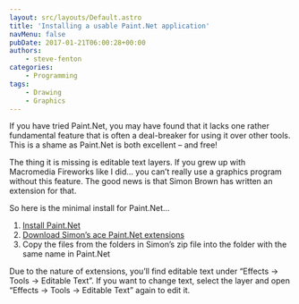```yaml
---
layout: src/layouts/Default.astro
title: 'Installing a usable Paint.Net application'
navMenu: false
pubDate: 2017-01-21T06:00:28+00:00
authors:
    - steve-fenton
categories:
    - Programming
tags:
    - Drawing
    - Graphics
---
```


If you have tried Paint.Net, you may have found that it lacks one rather fundamental feature that is often a deal-breaker for using it over other tools. This is a shame as Paint.Net is both excellent – and free!

The thing it is missing is editable text layers. If you grew up with Macromedia Fireworks like I did… you can’t really use a graphics program without this feature. The good news is that Simon Brown has written an extension for that.

So here is the minimal install for Paint.Net…

1. [Install Paint.Net](http://www.getpaint.net/index.html)
2. [Download Simon’s ace Paint.Net extensions](http://forums.getpaint.net/index.php?/topic/10056-editable-text-v10-stable/)
3. Copy the files from the folders in Simon’s zip file into the folder with the same name in Paint.Net

Due to the nature of extensions, you’ll find editable text under “Effects -> Tools -> Editable Text”. If you want to change text, select the layer and open “Effects -> Tools -> Editable Text” again to edit it.